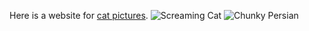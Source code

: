 Here is a website for [cat pictures](https://imgur.com/r/cats). 
![Screaming Cat](https://pbs.twimg.com/media/DxePkytVAAAb61H.jpg)
![Chunky Persian](https://encrypted-tbn0.gstatic.com/images?q=tbn:ANd9GcQBY9u9Oo9alTlYlSOlG4uhrjPDlpTtvQEgDW1Ig2QqYCUtNTdP4w&s)

